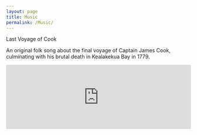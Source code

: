 ```yaml
---
layout: page
title: Music
permalink: /Music/
---
```



Last Voyage of Cook

An original folk song about the final voyage of Captain James Cook, culminating with his brutal death in Kealakekua Bay in 1779.  
  
<iframe width="100%" height="175" scrolling="no" frameborder="no" src="https://w.soundcloud.com/player/?url=https%3A//api.soundcloud.com/tracks/197353252&amp;auto_play=false&amp;hide_related=false&amp;show_comments=true&amp;show_user=true&amp;show_reposts=false&amp;visual=true"></iframe>
